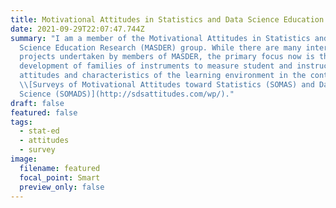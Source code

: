 ```yaml
---
title: Motivational Attitudes in Statistics and Data Science Education Research
date: 2021-09-29T22:07:47.744Z
summary: "I am a member of the Motivational Attitudes in Statistics and Data
  Science Education Research (MASDER) group. While there are many interconnected
  projects undertaken by members of MASDER, the primary focus now is the
  development of families of instruments to measure student and instructor
  attitudes and characteristics of the learning environment in the context: the
  \\[Surveys of Motivational Attitudes toward Statistics (SOMAS) and Data
  Science (SOMADS)](http://sdsattitudes.com/wp/)."
draft: false
featured: false
tags:
  - stat-ed
  - attitudes
  - survey
image:
  filename: featured
  focal_point: Smart
  preview_only: false
---
```

